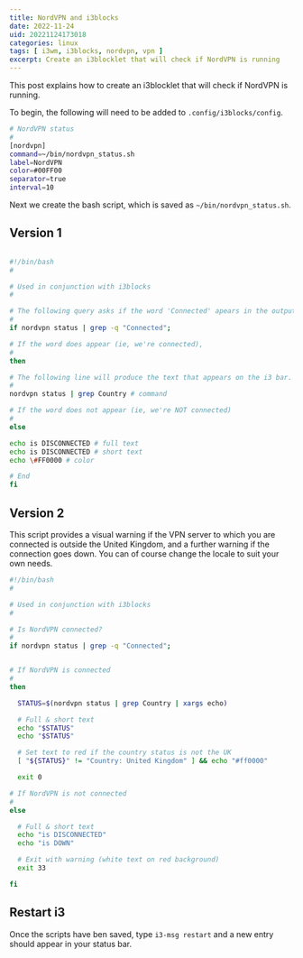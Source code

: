 ```yaml
---
title: NordVPN and i3blocks
date: 2022-11-24
uid: 20221124173018
categories: linux 
tags: [ i3wm, i3blocks, nordvpn, vpn ]
excerpt: Create an i3blocklet that will check if NordVPN is running
---
```


This post explains how to create an i3blocklet that will check if NordVPN is running.

To begin, the following will need to be added to `.config/i3blocks/config`.

```bash
# NordVPN status
#
[nordvpn]
command=~/bin/nordvpn_status.sh
label=NordVPN
color=#00FF00
separator=true
interval=10
```

Next we create the bash script, which is saved as `~/bin/nordvpn_status.sh`.

## Version 1

```bash

#!/bin/bash
#

# Used in conjunction with i3blocks
#

# The following query asks if the word 'Connected' apears in the output produced by the command 'nordvpn status' (q = don't show the output).
#
if nordvpn status | grep -q "Connected";

# If the word does appear (ie, we're connected),
#
then 

# The following line will produce the text that appears on the i3 bar. In this case, it will identify the country in which the server we are connected to is located
#
nordvpn status | grep Country # command

# If the word does not appear (ie, we're NOT connected)
#
else 

echo is DISCONNECTED # full text
echo is DISCONNECTED # short text
echo \#FF0000 # color

# End
fi

```

## Version 2

This script provides a visual warning if the VPN server to which you are connected is outside the United Kingdom, and a further warning if the connection goes down. You can of course change the locale to suit your own needs.

```bash
#!/bin/bash
#

# Used in conjunction with i3blocks
#

# Is NordVPN connected?
#
if nordvpn status | grep -q "Connected";


# If NordVPN is connected
#
then

  STATUS=$(nordvpn status | grep Country | xargs echo)

  # Full & short text
  echo "$STATUS"
  echo "$STATUS"

  # Set text to red if the country status is not the UK
  [ "${STATUS}" != "Country: United Kingdom" ] && echo "#ff0000"

  exit 0

# If NordVPN is not connected
#
else

  # Full & short text
  echo "is DISCONNECTED"
  echo "is DOWN"

  # Exit with warning (white text on red background)
  exit 33

fi
```

## Restart i3

Once the scripts have ben saved, type `i3-msg restart` and a new entry should appear in your status bar.
